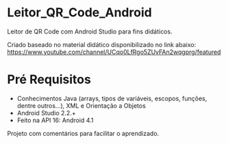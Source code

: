 # Leitor_QR_Code_Android
Leitor de QR Code com Android Studio para fins didáticos.

Criado baseado no material didático disponibilizado no link abaixo: <br />
https://www.youtube.com/channel/UCqo0LfRgo5ZUvFAn2wqgprg/featured

# Pré Requisitos
 - Conhecimentos Java (arrays, tipos de variáveis, escopos, funções, dentre outros...), XML e Orientação a Objetos
 - Android Studio 2.2.+
 - Feito na API 16: Android 4.1
 
Projeto com comentários para facilitar o aprendizado.
